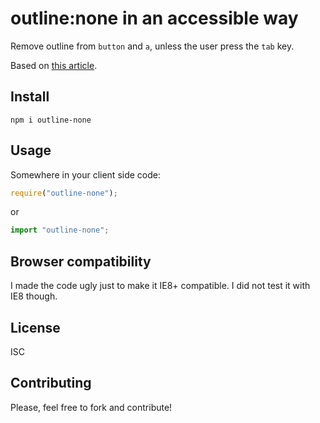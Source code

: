 # outline:none in an accessible way

Remove outline from `button` and `a`, unless the user press the `tab` key.

Based on [this article](https://jmperezperez.com/outline-focus-ring-a11y/).

## Install

```
npm i outline-none
```

## Usage

Somewhere in your client side code:

```js
require("outline-none");
```

or

```js
import "outline-none";
```

## Browser compatibility

I made the code ugly just to make it IE8+ compatible. I did not test it with IE8 though.

## License

ISC

## Contributing

Please, feel free to fork and contribute!

